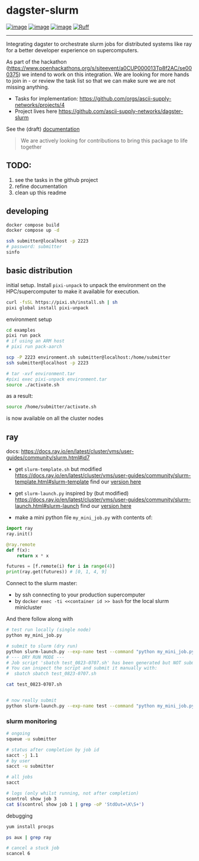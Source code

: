 # dagster-slurm

[![image](https://img.shields.io/pypi/v/dagster-slurm.svg)](https://pypi.python.org/pypi/dagster-slurm)
[![image](https://img.shields.io/pypi/l/dagster-slurm.svg)](https://pypi.python.org/pypi/dagster-slurm)
[![image](https://img.shields.io/pypi/pyversions/dagster-slurm.svg)](https://pypi.python.org/pypi/dagster-slurm)
[![Ruff](https://img.shields.io/endpoint?url=https://raw.githubusercontent.com/astral-sh/ruff/main/assets/badge/v2.json)](https://github.com/astral-sh/ruff)

---

Integrating dagster to orchestrate slurm jobs for distributed systems like ray for a better developer experience on supercomputers.

As part of the hackathon (https://www.openhackathons.org/s/siteevent/a0CUP000013Tp8f2AC/se000375) we intend to work on this integration.
We are looking for more hands to join in - or review the task list so that we can make sure we are not missing anything.

- Tasks for implementation: https://github.com/orgs/ascii-supply-networks/projects/4
- Project lives here https://github.com/ascii-supply-networks/dagster-slurm

See the (draft) [documentation](https://ascii-supply-networks.github.io/dagster-slurm/)

> We are actively looking for contributions to bring this package to life together


## TODO:

1) see the tasks in the github project
2) refine documentation
3) clean up this readme

## developing

```bash
docker compose build
docker compose up -d

ssh submitter@localhost -p 2223
# password: submitter
sinfo
```

## basic distribution

initial setup.
Install `pixi-unpack` to unpack the environment on the HPC/supercomputer to make it available for execution.

```bash
curl -fsSL https://pixi.sh/install.sh | sh
pixi global install pixi-unpack
```

environment setup

```bash
cd examples
pixi run pack
# if using an ARM host
# pixi run pack-aarch

scp -P 2223 environment.sh submitter@localhost:/home/submitter
ssh submitter@localhost -p 2223

# tar -xvf environment.tar
#pixi exec pixi-unpack environment.tar
source ./activate.sh
```

as a result:

```bash
source /home/submitter/activate.sh
```

is now available on all the cluster nodes

## ray

docs: https://docs.ray.io/en/latest/cluster/vms/user-guides/community/slurm.html#id7

- get `slurm-template.sh` but modified https://docs.ray.io/en/latest/cluster/vms/user-guides/community/slurm-template.html#slurm-template find our [version here](projects/dagster-slurm-ray/dagster_slurm_ray/scripts/slurm-template.sh)

- get `slurm-launch.py` inspired by (but modified) https://docs.ray.io/en/latest/cluster/vms/user-guides/community/slurm-launch.html#slurm-launch find our [version here](projects/dagster-slurm-ray/dagster_slurm_ray/slurm-launch.py)

- make a mini python file `my_mini_job.py` with contents of:

```python
import ray
ray.init()

@ray.remote
def f(x):
    return x * x

futures = [f.remote(i) for i in range(4)]
print(ray.get(futures)) # [0, 1, 4, 9]
```

Connect to the slurm master:

- by ssh connecting to your production supercomputer
- by `docker exec -ti <<container id >> bash` for the local slurm minicluster

And there follow along with

```bash
# test run locally (single node)
python my_mini_job.py

# submit to slurm (dry run)
python slurm-launch.py --exp-name test --command "python my_mini_job.py" --num-nodes 2 --activation-script /home/submitter/activate.sh --dry-run
# --- DRY RUN MODE ---
# Job script 'sbatch test_0823-0707.sh' has been generated but NOT submitted.
# You can inspect the script and submit it manually with:
#  sbatch sbatch test_0823-0707.sh

cat test_0823-0707.sh


# now really submit
python slurm-launch.py --exp-name test --command "python my_mini_job.py" --num-nodes 2 --activation-script /home/submitter/activate.sh
```

### slurm monitoring

```bash
# ongoing
squeue -u submitter

# status after completion by job id
sacct -j 1.1
# by user
sacct -u submitter

# all jobs
sacct

# logs (only whilst running, not after completion)
scontrol show job 3
cat $(scontrol show job 1 | grep -oP 'StdOut=\K\S+')
```

debugging

```bash
yum install procps

ps aux | grep ray

# cancel a stuck job
scancel 6
```
